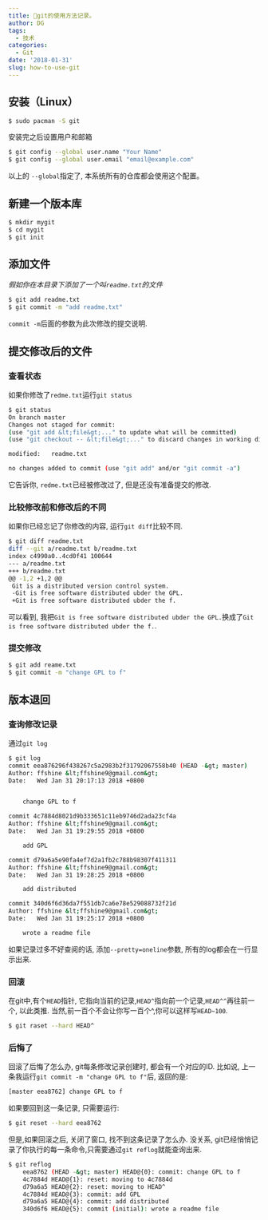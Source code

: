 ```yaml
---
title: 🍎git的使用方法记录。
author: DG
tags:
  - 技术
categories:
  - Git
date: '2018-01-31'
slug: how-to-use-git
---
```


## 安装（Linux）
```bash
$ sudo pacman -S git
```
安装完之后设置用户和邮箱
```bash
$ git config --global user.name "Your Name"
$ git config --global user.email "email@example.com"
```

以上的 `--global`指定了, 本系统所有的仓库都会使用这个配置。

## 新建一个版本库
```bash
$ mkdir mygit
$ cd mygit
$ git init
```

## 添加文件

_假如你在本目录下添加了一个叫`readme.txt`的文件_

```bash
$ git add readme.txt
$ git commit -m "add readme.txt"
```

`commit -m`后面的参数为此次修改的提交说明.

## 提交修改后的文件

### 查看状态

如果你修改了`redme.txt`运行`git status`

```bash
$ git status
On branch master
Changes not staged for commit:
(use "git add &lt;file&gt;..." to update what will be committed)
(use "git checkout -- &lt;file&gt;..." to discard changes in working directory)

modified:   readme.txt

no changes added to commit (use "git add" and/or "git commit -a")
```

它告诉你, `redme.txt`已经被修改过了, 但是还没有准备提交的修改.

### 比较修改前和修改后的不同

如果你已经忘记了你修改的内容, 运行`git diff`比较不同.

```bash
$ git diff readme.txt
diff --git a/readme.txt b/readme.txt
index c4990a0..4cd0f41 100644
--- a/readme.txt
+++ b/readme.txt
@@ -1,2 +1,2 @@
 Git is a distributed version control system.
 -Git is free software distributed ubder the GPL.
 +Git is free software distributed ubder the f.
```

可以看到, 我把`Git is free software distributed ubder the GPL.`换成了`Git is free software distributed ubder the f.`.

### 提交修改

```bash
$ git add reame.txt
$ git commit -m "change GPL to f"
```


## 版本退回

### 查询修改记录

通过`git log`

```bash
$ git log
commit eea876296f438267c5a2983b2f31792067558b40 (HEAD -&gt; master)
Author: ffshine &lt;ffshine9@gmail.com&gt;
Date:   Wed Jan 31 20:17:13 2018 +0800


    change GPL to f

commit 4c7884d8021d9b333651c11eb9746d2ada23cf4a
Author: ffshine &lt;ffshine9@gmail.com&gt;
Date:   Wed Jan 31 19:29:55 2018 +0800

    add GPL

commit d79a6a5e90fa4ef7d2a1fb2c788b98307f411311
Author: ffshine &lt;ffshine9@gmail.com&gt;
Date:   Wed Jan 31 19:28:25 2018 +0800

    add distributed

commit 340d6f6d36da7f551db7ca6e78e529088732f21d
Author: ffshine &lt;ffshine9@gmail.com&gt;
Date:   Wed Jan 31 19:25:17 2018 +0800

    wrote a readme file
```


如果记录过多不好查阅的话, 添加`--pretty=oneline`参数, 所有的log都会在一行显示出来.

### 回滚

在git中,有个`HEAD`指针, 它指向当前的记录,`HEAD^`指向前一个记录,`HEAD^^`再往前一个, 以此类推. 当然,前一百个不会让你写一百个^,你可以这样写`HEAD~100`.

```bash
$ git raset --hard HEAD^
```


### 后悔了

回滚了后悔了怎么办, git每条修改记录创建时, 都会有一个对应的ID. 比如说, 上一条我运行`git commit -m "change GPL to f"`后, 返回的是:

```bash
[master eea8762] change GPL to f
```


如果要回到这一条记录, 只需要运行:

```bash
$ git reset --hard eea8762
```


但是,如果回滚之后, 关闭了窗口, 找不到这条记录了怎么办. 没关系, git已经悄悄记录了你执行的每一条命令,只需要通过`git reflog`就能查询出来.

```bash
$ git reflog
    eea8762 (HEAD -&gt; master) HEAD@{0}: commit: change GPL to f
    4c7884d HEAD@{1}: reset: moving to 4c7884d
    d79a6a5 HEAD@{2}: reset: moving to HEAD^
    4c7884d HEAD@{3}: commit: add GPL
    d79a6a5 HEAD@{4}: commit: add distributed
    340d6f6 HEAD@{5}: commit (initial): wrote a readme file
```